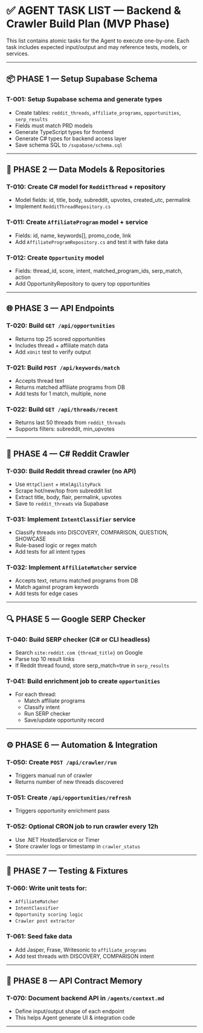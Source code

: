 # ✅ AGENT TASK LIST — Backend & Crawler Build Plan (MVP Phase)

This list contains atomic tasks for the Agent to execute one-by-one. Each task includes expected input/output and may reference tests, models, or services.

---

## 📦 PHASE 1 — Setup Supabase Schema

### T-001: Setup Supabase schema and generate types
- Create tables: `reddit_threads`, `affiliate_programs`, `opportunities`, `serp_results`
- Fields must match PRD models
- Generate TypeScript types for frontend
- Generate C# types for backend access layer
- Save schema SQL to `/supabase/schema.sql`

---

## 🧠 PHASE 2 — Data Models & Repositories

### T-010: Create C# model for `RedditThread` + repository
- Model fields: id, title, body, subreddit, upvotes, created_utc, permalink
- Implement `RedditThreadRepository.cs`

### T-011: Create `AffiliateProgram` model + service
- Fields: id, name, keywords[], promo_code, link
- Add `AffiliateProgramRepository.cs` and test it with fake data

### T-012: Create `Opportunity` model
- Fields: thread_id, score, intent, matched_program_ids, serp_match, action
- Add OpportunityRepository to query top opportunities

---

## 🌐 PHASE 3 — API Endpoints

### T-020: Build `GET /api/opportunities`
- Returns top 25 scored opportunities
- Includes thread + affiliate match data
- Add `xUnit` test to verify output

### T-021: Build `POST /api/keywords/match`
- Accepts thread text
- Returns matched affiliate programs from DB
- Add tests for 1 match, multiple, none

### T-022: Build `GET /api/threads/recent`
- Returns last 50 threads from `reddit_threads`
- Supports filters: subreddit, min_upvotes

---

## 🤖 PHASE 4 — C# Reddit Crawler

### T-030: Build Reddit thread crawler (no API)
- Use `HttpClient` + `HtmlAgilityPack`
- Scrape hot/new/top from subreddit list
- Extract title, body, flair, permalink, upvotes
- Save to `reddit_threads` via Supabase

### T-031: Implement `IntentClassifier` service
- Classify threads into DISCOVERY, COMPARISON, QUESTION, SHOWCASE
- Rule-based logic or regex match
- Add tests for all intent types

### T-032: Implement `AffiliateMatcher` service
- Accepts text, returns matched programs from DB
- Match against program keywords
- Add tests for edge cases

---

## 🔍 PHASE 5 — Google SERP Checker

### T-040: Build SERP checker (C# or CLI headless)
- Search `site:reddit.com {thread_title}` on Google
- Parse top 10 result links
- If Reddit thread found, store serp_match=true in `serp_results`

### T-041: Build enrichment job to create `opportunities`
- For each thread:
  - Match affiliate programs
  - Classify intent
  - Run SERP checker
  - Save/update opportunity record

---

## ⚙️ PHASE 6 — Automation & Integration

### T-050: Create `POST /api/crawler/run`
- Triggers manual run of crawler
- Returns number of new threads discovered

### T-051: Create `/api/opportunities/refresh`
- Triggers opportunity enrichment pass

### T-052: Optional CRON job to run crawler every 12h
- Use .NET HostedService or Timer
- Store crawler logs or timestamp in `crawler_status`

---

## 🧪 PHASE 7 — Testing & Fixtures

### T-060: Write unit tests for:
- `AffiliateMatcher`
- `IntentClassifier`
- `Opportunity scoring logic`
- `Crawler post extractor`

### T-061: Seed fake data
- Add Jasper, Frase, Writesonic to `affiliate_programs`
- Add test threads with DISCOVERY, COMPARISON intent

---

## 📑 PHASE 8 — API Contract Memory

### T-070: Document backend API in `/agents/context.md`
- Define input/output shape of each endpoint
- This helps Agent generate UI & integration code

---

